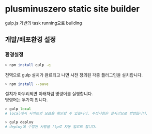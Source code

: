 # plusminuszero static site builder  

gulp.js 기반의 task running으로 building

## 개발/배포환경 설정  

### 환경설정  

``` bash  
> npm install gulp -g  
```  

전역으로 gulp 설치가 완료되고 나면 사전 정의된 각종 플러그인을 설치합니다.  

``` bash  
> npm install --save  
```  

설치가 마무리되면 아래처럼 명령어를 실행합니다.  
명령어는 두가지 입니다.  

``` bash  
> gulp local  
# local에서 사이트의 모습을 확인할 수 있습니다. 수정사항은 실시간으로 반영됩니다.  

> gulp deploy  
# deploy에 수정된 사항을 ftp로 자동 업로드 합니다.
```  
